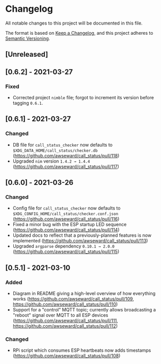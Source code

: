 # Changelog
All notable changes to this project will be documented in this file.

The format is based on [Keep a Changelog](https://keepachangelog.com/en/1.0.0/),
and this project adheres to [Semantic Versioning](https://semver.org/spec/v2.0.0.html).

## [Unreleased]

## [0.6.2] - 2021-03-27
### Fixed
- Corrected project `nimble` file; forgot to increment its version before tagging `0.6.1`.

## [0.6.1] - 2021-03-27
### Changed
- DB file for `call_status_checker` now defaults to `$XDG_DATA_HOME/call_status/checker.db` (https://github.com/awseward/call_status/pull/118)
- Upgraded `nim` version `1.4.2 → 1.4.4` (https://github.com/awseward/call_status/pull/117)

## [0.6.0] - 2021-03-26
### Changed
- Config file for `call_status_checker` now defaults to `$XDG_CONFIG_HOME/call_status/checker.conf.json` (https://github.com/awseward/call_status/pull/116)
- Fixed a minor bug with the ESP startup LED sequence (https://github.com/awseward/call_status/pull/114)
- Updated docs to reflect that a previously-planned features is now implemented (https://github.com/awseward/call_status/pull/113)
- Upgraded `argparse` dependency `0.10.1 → 2.0.0` (https://github.com/awseward/call_status/pull/115)

## [0.5.1] - 2021-03-10
### Added
- Diagram in README giving a high-level overview of how everything works (https://github.com/awseward/call_status/pull/109, https://github.com/awseward/call_status/pull/110)
- Support for a "control" MQTT topic; currently allows broadcasting a "reboot" signal over MQTT to all ESP devices (https://github.com/awseward/call_status/pull/111, https://github.com/awseward/call_status/pull/112)

### Changed
- RPi script which consumes ESP heartbeats now adds timestamps (https://github.com/awseward/call_status/pull/108)
